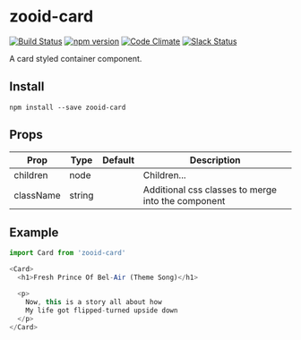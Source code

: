 # zooid-card

[![Build Status](https://travis-ci.org/octoblu/zooid-card.svg?branch=master)](https://travis-ci.org/octoblu/zooid-card)
[![npm version](https://badge.fury.io/js/zooid-card.svg)](http://badge.fury.io/js/zooid-card)
[![Code Climate](https://codeclimate.com/github/octoblu/zooid-card.png)](https://codeclimate.com/github/octoblu/zooid-card)
[![Slack Status](http://community-slack.octoblu.com/badge.svg)](http://community-slack.octoblu.com)

A card styled container component.

## Install
```
npm install --save zooid-card
```

## Props
| Prop      | Type   | Default | Description                          |
| ----------| -------| --------| -------------------------------------|
| children | node |         | Children... |
| className | string |         | Additional css classes to merge into the component |

## Example
```js
import Card from 'zooid-card'

<Card>
  <h1>Fresh Prince Of Bel-Air (Theme Song)</h1>

  <p>
    Now, this is a story all about how
    My life got flipped-turned upside down
  </p>
</Card>

```
